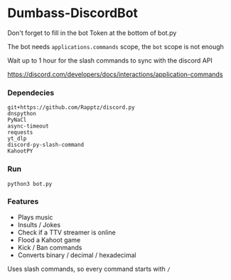 # Dumbass-DiscordBot

Don't forget to fill in the bot Token at the bottom of bot.py

The bot needs `applications.commands` scope, the `bot` scope is not enough

Wait up to 1 hour for the slash commands to sync with the discord API

https://discord.com/developers/docs/interactions/application-commands

### Dependecies
```
git+https://github.com/Rapptz/discord.py
dnspython
PyNaCl
async-timeout
requests
yt_dlp
discord-py-slash-command
KahootPY
```

### Run
`python3 bot.py`

### Features
- Plays music
- Insults / Jokes
- Check if a TTV streamer is online
- Flood a Kahoot game
- Kick / Ban commands
- Converts binary / decimal / hexadecimal

Uses slash commands, so every command starts with `/`

